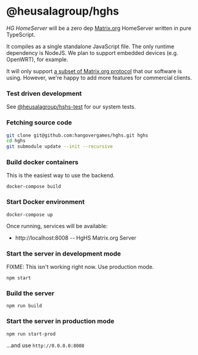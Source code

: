 # @heusalagroup/hghs

*HG HomeServer* will be a zero dep [Matrix.org](https://matrix.org) HomeServer 
written in pure TypeScript.

It compiles as a single standalone JavaScript file. The only runtime dependency 
is NodeJS. We plan to support embedded devices (e.g. OpenWRT), for example.

It will only support [a subset of Matrix.org protocol](https://github.com/heusalagroup/hghs/issues/16) that our 
software is using. However, we're happy to add more features for commercial 
clients. 

### Test driven development

See [@heusalagroup/hshs-test](https://github.com/heusalagroup/hghs-test) for our 
system tests.

### Fetching source code

```bash
git clone git@github.com:hangovergames/hghs.git hghs
cd hghs
git submodule update --init --recursive
```

### Build docker containers

This is the easiest way to use the backend.

```
docker-compose build
```

### Start Docker environment

```
docker-compose up
```

Once running, services will be available:

 * http://localhost:8008 -- HgHS Matrix.org Server

### Start the server in development mode

FIXME: This isn't working right now. Use production mode.

```
npm start
```

### Build the server

```
npm run build
```

### Start the server in production mode

```
npm run start-prod
```

...and use `http://0.0.0.0:8008`
